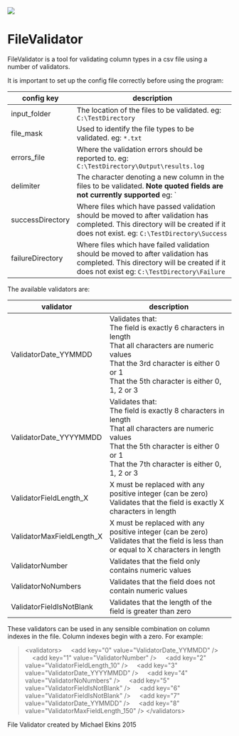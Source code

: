 <img src="/FileValidator/fileValidatorLogo.ico"></img>

# FileValidator

FileValidator is a tool for validating column types in a csv file using a number of validators.

It is important to set up the config file correctly before using the program:

| config key | description |
|---|---|
| input_folder | The location of the files to be validated. eg: `C:\TestDirectory` |
| file_mask | Used to identify the file types to be validated. eg: `*.txt` |
| errors_file | Where the validation errors should be reported to. eg: `C:\TestDirectory\Output\results.log` |
| delimiter | The character denoting a new column in the files to be validated. **Note quoted fields are not currently supported** eg: `|`|
| successDirectory | Where files which have passed validation should be moved to after validation has completed. This directory will be created if it does not exist. eg: `C:\TestDirectory\Success` |
| failureDirectory | Where files which have failed validation should be moved to after validation has completed. This directory will be created if it does not exist eg: `C:\TestDirectory\Failure`|

The available validators are:

| validator | description |
|---|---|
| ValidatorDate\_YYMMDD | Validates that:</br>The field is exactly 6 characters in length</br>That all characters are numeric values</br>That the 3rd character is either 0 or 1</br>That the 5th character is either 0, 1, 2 or 3 |
| ValidatorDate\_YYYYMMDD | Validates that:</br>The field is exactly 8 characters in length</br>That all characters are numeric values</br>That the 5th character is either 0 or 1</br>That the 7th character is either 0, 1, 2 or 3 |
| ValidatorFieldLength\_X | X must be replaced with any positive integer (can be zero)</br>Validates that the field is exactly X characters in length |
| ValidatorMaxFieldLength\_X | X must be replaced with any positive integer (can be zero)</br>Validates that the field is less than or equal to X characters in length |
| ValidatorNumber | Validates that the field only contains numeric values |
| ValidatorNoNumbers | Validates that the field does not contain numeric values |
| ValidatorFieldIsNotBlank | Validates that the length of the field is greater than zero |

These validators can be used in any sensible combination on column indexes in the file. Column indexes begin with a zero. For example:

>\<validators\>
>&nbsp;&nbsp;&nbsp;&nbsp;\<add key="0" value="ValidatorDate\_YYMMDD" />
>&nbsp;&nbsp;&nbsp;&nbsp;\<add key="1" value="ValidatorNumber" />
>&nbsp;&nbsp;&nbsp;&nbsp;\<add key="2" value="ValidatorFieldLength\_10" />
>&nbsp;&nbsp;&nbsp;&nbsp;\<add key="3" value="ValidatorDate\_YYYYMMDD" />
>&nbsp;&nbsp;&nbsp;&nbsp;\<add key="4" value="ValidatorNoNumbers" />
>&nbsp;&nbsp;&nbsp;&nbsp;\<add key="5" value="ValidatorFieldIsNotBlank" />
>&nbsp;&nbsp;&nbsp;&nbsp;\<add key="6" value="ValidatorFieldIsNotBlank" />
>&nbsp;&nbsp;&nbsp;&nbsp;\<add key="7" value="ValidatorDate\_YYMMDD" />
>&nbsp;&nbsp;&nbsp;&nbsp;\<add key="8" value="ValidatorMaxFieldLength\_150" />
>\</validators\>

File Validator created by Michael Ekins 2015
